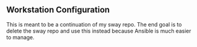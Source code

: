 ## Workstation Configuration
This is meant to be a continuation of my sway repo. The end goal is to delete the sway repo and use this instead because Ansible is much easier to manage.
